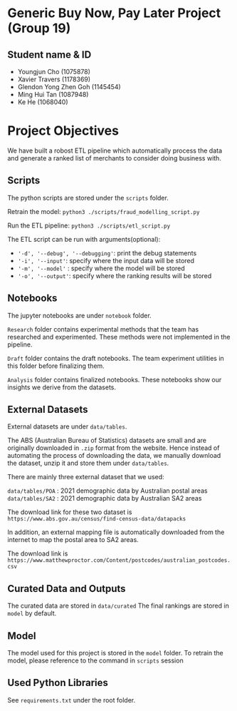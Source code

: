 # Generic Buy Now, Pay Later Project (Group 19)


## Student name & ID
- Youngjun Cho (1075878)
- Xavier Travers (1178369)
- Glendon Yong Zhen Goh (1145454)
- Ming Hui Tan (1087948)
- Ke He (1068040)

# Project Objectives
We have built a robost ETL pipeline which automatically process the data and generate a ranked list of merchants to consider doing business with.

## Scripts
The python scripts are stored under the `scripts` folder.

Retrain the model:
`python3 ./scripts/fraud_modelling_script.py`

Run the ETL pipeline:
`python3 ./scripts/etl_script.py`

The ETL script can be run with arguments(optional):

- `'-d', '--debug', '--debugging'`: print the debug statements
- `'-i', '--input'`: specify where the input data will be stored
- `'-m', '--model'` : specify where the model will be stored
- `'-o', '--output'`: specify where the ranking results will be stored


## Notebooks
The jupyter notebooks are under `notebook` folder.

`Research` folder contains experimental methods that the team has researched and experimented. These methods were not implemented in the pipeline. 

`Draft` folder contains the draft notebooks. The team experiment utilities in this folder before finalizing them.

`Analysis` folder contains finalized notebooks. These notebooks show our insights we derive from the datasets.

## External Datasets
External datasets are under `data/tables`. 

The ABS (Australian Bureau of Statistics) datasets are small and are originally downloaded in `.zip` format from the website. Hence instead of automating the process of downloading the data, we manually download the dataset, unzip it and store them under `data/tables`.

There are mainly three external dataset that we used:

`data/tables/POA` : 2021 demographic data by Australian postal areas
`data/tables/SA2` : 2021 demographic data by Australian SA2 areas

The download link for these two dataset is `https://www.abs.gov.au/census/find-census-data/datapacks`

In addition, an external mapping file is automatically downloaded from the internet to map the postal area to SA2 areas.

The download link is `https://www.matthewproctor.com/Content/postcodes/australian_postcodes.csv`

## Curated Data and Outputs

The curated data are stored in `data/curated`
The final rankings are stored in `model` by default. 


## Model
The model used for this project is stored in the `model` folder.
To retrain the model, please reference to the command in `scripts` session

## Used Python Libraries

See `requirements.txt` under the root folder.

